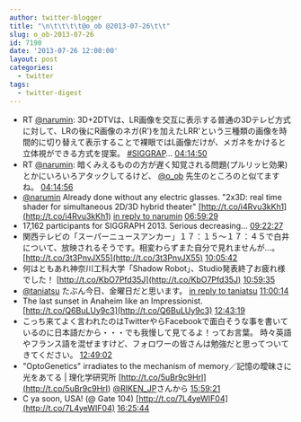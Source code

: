 ```yaml
---
author: twitter-blogger
title: "\n\t\t\t\t@o_ob @2013-07-26\t\t"
slug: o_ob-2013-07-26
id: 7190
date: '2013-07-26 12:00:00'
layout: post
categories:
  - twitter
tags:
  - twitter-digest
---
```


*   RT [@narumin](http://twitter.com/narumin): 3D+2DTVは、LR画像を交互に表示する普通の3Dテレビ方式に対して、LRの後にR画像のネガ(R')を加えたLRR'という三種類の画像を時間的に切り替えて表示することで裸眼ではL画像だけが、メガネをかけると立体視ができる方式を提案。 [#SIGGRAP](http://search.twitter.com/search?q=%23SIGGRAP)… [04:14:50](http://twitter.com/o_ob/statuses/360478264151638018)
*   RT [@narumin](http://twitter.com/narumin): 暗くみえるものの方が遅く知覚される問題(プルリッヒ効果)とかにいろいろアタックしてるけど、 [@o_ob](http://twitter.com/o_ob) 先生のところのと似てますね。 [04:14:56](http://twitter.com/o_ob/statuses/360478292039573505)
*   [@narumin](http://twitter.com/narumin) Already done without any electric glasses. "2x3D: real time shader for simultaneous 2D/3D hybrid theater" [http://t.co/i4Rvu3kKh1](http://t.co/i4Rvu3kKh1) [in reply to narumin](http://twitter.com/narumin/statuses/360470528101859329) [06:59:29](http://twitter.com/o_ob/statuses/360519701136277505)
*   17,162 participants for SIGGRAPH 2013\. Serious decreasing... [09:22:27](http://twitter.com/o_ob/statuses/360555679007784960)
*   関西テレビの「スーパーニュースアンカー」１７：１５～１７：４５で白井について、放映されるそうです。相変わらずまた自分で見れませんが…。 [http://t.co/3t3PnvJX55](http://t.co/3t3PnvJX55) [10:05:42](http://twitter.com/o_ob/statuses/360566565869060096)
*   何はともあれ神奈川工科大学「Shadow Robot」、Studio発表終了お疲れ様でした！ [http://t.co/KbO7Pfd35J](http://t.co/KbO7Pfd35J) [10:59:35](http://twitter.com/o_ob/statuses/360580122585214976)
*   [@taniatsu](http://twitter.com/taniatsu) たぶん今日、金曜日だと思います。 [in reply to taniatsu](http://twitter.com/taniatsu/statuses/360579726374486016) [11:00:14](http://twitter.com/o_ob/statuses/360580288633503744)
*   The last sunset in Anaheim like an Impressionist. [http://t.co/Q6BuLUy9c3](http://t.co/Q6BuLUy9c3) [12:43:19](http://twitter.com/o_ob/statuses/360606227794911232)
*   こっち来てよく言われたのはTwitterやらFacebookで面白そうな事を書いているのに日本語だから・・・でも我慢して見てるよ！ってお言葉。 時々英語やフランス語を混ぜますけど、フォロワーの皆さんは勉強だと思ってついてきてください。 [12:49:02](http://twitter.com/o_ob/statuses/360607666910932994)
*   "OptoGenetics" irradiates to the mechanism of memory／記憶の曖昧さに光をあてる | 理化学研究所 [http://t.co/5uBr9c9HrI](http://t.co/5uBr9c9HrI) [@RIKEN_JP](http://twitter.com/RIKEN_JP)さんから [15:59:21](http://twitter.com/o_ob/statuses/360655561735405569)
*   C ya soon, USA! (@ Gate 104) [http://t.co/7L4yeWIF04](http://t.co/7L4yeWIF04) [16:25:44](http://twitter.com/o_ob/statuses/360662202836992000)